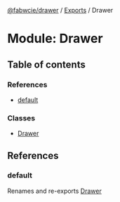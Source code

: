 [@fabwcie/drawer](../README.md) / [Exports](../modules.md) / Drawer

# Module: Drawer

## Table of contents

### References

- [default](Drawer.md#default)

### Classes

- [Drawer](../classes/Drawer.Drawer.md)

## References

### default

Renames and re-exports [Drawer](../classes/Drawer.Drawer.md)
